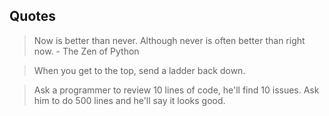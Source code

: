 ## Quotes

> Now is better than never. Although never is often better than right now. - The Zen of Python

> When you get to the top, send a ladder back down.

> Ask a programmer to review 10 lines of code, he'll find 10 issues. Ask him to do 500 lines and he'll say it looks good.